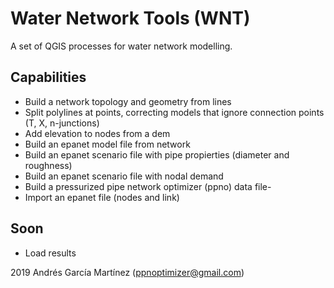 # Water Network Tools (WNT)
A set of QGIS processes for water network modelling.

## Capabilities
- Build a network topology and geometry from lines
- Split polylines at points, correcting models that ignore connection points (T, X, n-junctions)
- Add elevation to nodes from a dem
- Build an epanet model file from network
- Build an epanet scenario file with pipe propierties (diameter and roughness)
- Build an epanet scenario file with nodal demand
- Build a pressurized pipe network optimizer (ppno) data file-
- Import an epanet file (nodes and link)

## Soon
- Load results

2019 Andrés García Martínez (ppnoptimizer@gmail.com)
